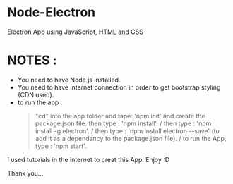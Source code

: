 # Node-Electron
Electron App using JavaScript, HTML and CSS


# NOTES :

- You need to have Node js installed.
- You need to have internet connection in order to get bootstrap styling (CDN used).
- to run the app : 
  > "cd" into the app folder and tape: 'npm init' and create the package.json file.
  > then type : 'npm install'. /
  > then type : 'npm install -g electron'. /
  > then type : 'npm install electron --save' (to add it as a dependancy to the package.json file). /
  > to run the App, type : 'npm start'.


I used tutorials in the internet to creat this App.
Enjoy :D

Thank you...

